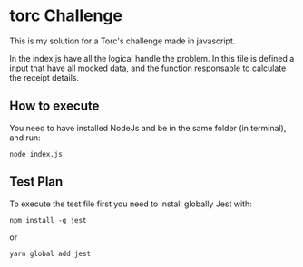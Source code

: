 # torc Challenge
This is my solution for a Torc's challenge made in javascript.

In the index.js have all the logical handle the problem. In this file is defined a input that have all mocked data, and
the function responsable to calculate the receipt details.

## How to execute
You need to have installed NodeJs and be in the same folder (in terminal), and run: 

```
node index.js
```

## Test Plan
To execute the test file first you need to install globally Jest with: 

```
npm install -g jest
```
or
```
yarn global add jest
```
